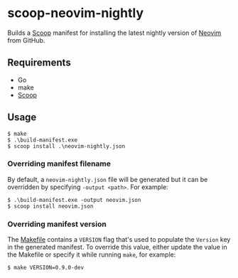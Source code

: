 # scoop-neovim-nightly

Builds a [Scoop](https://scoop.sh) manifest for installing the latest nightly
version of [Neovim](https://neovim.io) from GitHub.

## Requirements

- Go
- make
- [Scoop](https://scoop.sh)

## Usage

```console
$ make
$ .\build-manifest.exe
$ scoop install .\neovim-nightly.json
```

### Overriding manifest filename

By default, a `neovim-nightly.json` file will be generated but it can be
overridden by specifying `-output <path>`. For example:

```console
$ .\build-manifest.exe -output neovim.json
$ scoop install neovim.json
```

### Overriding manifest version

The [Makefile](./Makefile) contains a `VERSION` flag that's used to populate
the `Version` key in the generated manifest. To override this value, either
update the value in the Makefile or specify it while running `make`, for example:

```console
$ make VERSION=0.9.0-dev
```
